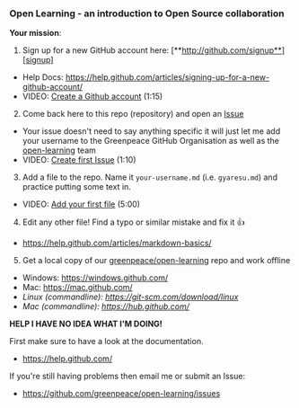 ### Open Learning - an introduction to Open Source collaboration

**Your mission**:

 1. Sign up for a new GitHub account here:  [**http://github.com/signup**][signup]
   * Help Docs: https://help.github.com/articles/signing-up-for-a-new-github-account/
   * VIDEO: [Create a Github account][create] (1:15)
 2. Come back here to this repo (repository) and open an [Issue][issue]
   * Your issue doesn't need to say anything specific it will just let me add your username to the Greenpeace GitHub Organisation as well as the [open-learning][repo] team
   * VIDEO: [Create first Issue][first] (1:10)
 3. Add a file to the repo. Name it `your-username.md` (i.e. `gyaresu.md`) and practice putting some text in.
   * VIDEO: [Add your first file][addFile] (5:00)
 4. Edit any other file! Find a typo or similar mistake and fix it :+1:
   * https://help.github.com/articles/markdown-basics/
 5. Get a local copy of our [greenpeace/open-learning][repo] repo and work offline
   * Windows: https://windows.github.com/
   * Mac: https://mac.github.com/
   * _Linux (commandline): https://git-scm.com/download/linux_
   * _Mac (commandline): https://hub.github.com/_
 
**HELP I HAVE NO IDEA WHAT I'M DOING!**
 
First make sure to have a look at the documentation.

 * https://help.github.com/

If you're still having problems then email me or submit an Issue: 
 * https://github.com/greenpeace/open-learning/issues

[addFile]: https://vimeo.com/129717101
[first]:   https://vimeo.com/129711400
[signup]:  http://github.com/signup
[issue]:   https://github.com/greenpeace/open-learning/issues
[create]:  https://vimeo.com/129705680
[repo]:    https://github.com/orgs/greenpeace/teams/open-learning
